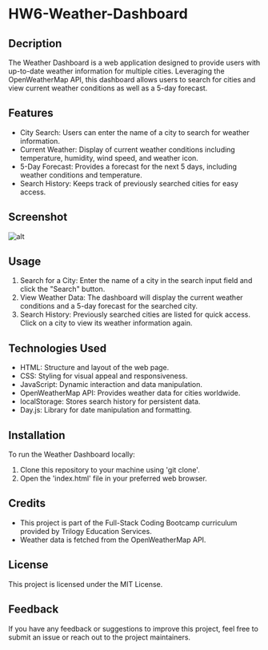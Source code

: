 # HW6-Weather-Dashboard

## Decription

The Weather Dashboard is a web application designed to provide users with up-to-date weather information for multiple cities. Leveraging the OpenWeatherMap API, this dashboard allows users to search for cities and view current weather conditions as well as a 5-day forecast.

## Features
- City Search: Users can enter the name of a city to search for weather information.
- Current Weather: Display of current weather conditions including temperature, humidity, wind speed, and weather icon.
- 5-Day Forecast: Provides a forecast for the next 5 days, including weather conditions and temperature.
- Search History: Keeps track of previously searched cities for easy access.

## Screenshot

![alt](./Assets/Screenshot%202024-05-12%20at%206.50.43 PM.png)

## Usage

1. Search for a City: Enter the name of a city in the search input field and click the "Search" button.
2. View Weather Data: The dashboard will display the current weather conditions and a 5-day forecast for the searched city.
3. Search History: Previously searched cities are listed for quick access. Click on a city to view its weather information again.

## Technologies Used

- HTML: Structure and layout of the web page.
- CSS: Styling for visual appeal and responsiveness.
- JavaScript: Dynamic interaction and data manipulation.
- OpenWeatherMap API: Provides weather data for cities worldwide.
- localStorage: Stores search history for persistent data.
- Day.js: Library for date manipulation and formatting.

## Installation

To run the Weather Dashboard locally:

1. Clone this repository to your machine using 'git clone'.
2. Open the 'index.html' file in your preferred web browser.

## Credits

- This project is part of the Full-Stack Coding Bootcamp curriculum provided by Trilogy Education Services.
- Weather data is fetched from the OpenWeatherMap API.

## License

This project is licensed under the MIT License.

## Feedback

If you have any feedback or suggestions to improve this project, feel free to submit an issue or reach out to the project maintainers.

